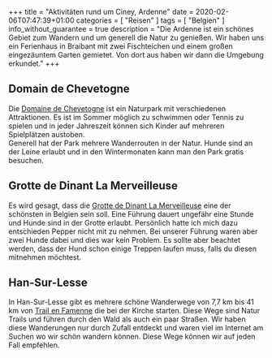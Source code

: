 +++
title =  "Aktivitäten rund um Ciney, Ardenne"
date = 2020-02-06T07:47:39+01:00
categories = [
    "Reisen"
]
tags = [
    "Belgien"
]
info_without_guarantee = true
description = "Die Ardenne ist ein schönes Gebiet zum Wandern und um generell die Natur zu genießen. Wir haben uns ein Ferienhaus in Braibant mit zwei Fischteichen und einem großen eingezäuntem Garten gemietet. Von dort aus haben wir dann die Umgebung erkundet."
+++

## Domain de Chevetogne
Die [Domaine de Chevetogne](http://www.domainedechevetogne.be/) ist ein Naturpark mit verschiedenen Attraktionen. Es ist im Sommer möglich zu schwimmen oder Tennis zu spielen und in jeder Jahreszeit können sich Kinder auf mehreren Spielplätzen austoben.  
Generell hat der Park mehrere Wanderrouten in der Natur. Hunde sind an der Leine erlaubt und in den Wintermonaten kann man den Park gratis besuchen.

## Grotte de Dinant La Merveilleuse
Es wird gesagt, dass die [Grotte de Dinant La Merveilleuse](https://www.valleedelameuse-tourisme.be/grotte-de-dinant-la-merveilleuse.html?lang=en) eine der schönsten in Belgien sein soll. Eine Führung dauert ungefähr eine Stunde und Hunde sind in der Grotte erlaubt. Persönlich hatte ich mich dazu entschieden Pepper nicht mit zu nehmen. Bei unserer Führung waren aber zwei Hunde dabei und dies war kein Problem. Es sollte aber beachtet werden, dass der Hund schon einige Treppen laufen muss, falls du diesen mitnehmen möchtest.

## Han-Sur-Lesse
In Han-Sur-Lesse gibt es mehrere schöne Wanderwege von 7,7 km bis 41 km von [Trail en Famenne](https://www.famenneardenne.be/en/hades_offre/trail-en-famenne/) die bei der Kirche starten. Diese Wege sind Natur Trails und führen durch den Wald als auch ein paar Straßen. Wir haben diese Wanderungen nur durch Zufall entdeckt und waren viel im Internet am Suchen wo wir schön wandern können. Diese Wege können wir auf jeden Fall empfehlen.
